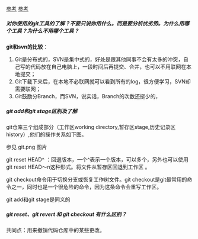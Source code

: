 [参考](https://www.jianshu.com/p/e1e9692f3d88)
[参考](https://www.liaoxuefeng.com/wiki/0013739516305929606dd18361248578c67b8067c8c017b000)

##### 对你使用的git工具的了解？不要只说你用什么。而是要分析优劣势。为什么用哪个工具？为什么不用哪个工具？

**git和svn的比较**：
1. Git是分布式的，SVN是集中式的，好处是跟其他同事不会有太多的冲突，自己写的代码放在自己电脑上，一段时间后再提交、合并，也可以不用联网在本地提交；
2. Git下载下来后，在本地不必联网就可以看到所有的log，很方便学习，SVN却需要联网；
3. Git鼓励分Branch，而SVN，说实话，Branch的次数还挺少的，

##### git add和git stage区别及了解
git仓库三个组成部分（工作区working directory,暂存区stage,历史记录区history）,他们的操作关系如下图。

参见 git.png 图片

git reset HEAD^ ：回退版本，一个^表示一个版本，可以多个，另外也可以使用 git reset HEAD～n这种形式。将文件从暂存区回退到工作区 。

git checkout命令用于切换分支或恢复工作树文件。git checkout是git最常用的命令之一，同时也是一个很危险的命令，因为这条命令会重写工作区。

git add和git stage是同义的

##### git reset、git revert 和 git checkout 有什么区别？
共同点：用来撤销代码仓库中的某些更改。
